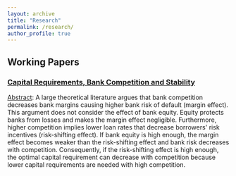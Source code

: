 ```yaml
---
layout: archive
title: "Research"
permalink: /research/
author_profile: true
---
```


## Working Papers

### [Capital Requirements, Bank Competition and Stability](https://drive.google.com/file/d/18ajQdfohcBFdpHF3FUoBXjrZ6wo0z8SI/view?usp=sharing)
<ins>Abstract</ins>:   A large theoretical literature argues that bank competition decreases bank margins causing higher bank risk of default (margin effect). This argument does not consider the effect of bank equity. Equity protects banks from losses and makes the margin effect negligible. Furthermore, higher competition implies lower loan rates that decrease borrowers' risk incentives (risk-shifting effect). If bank equity is high enough, the margin effect becomes weaker than the risk-shifting effect and bank risk decreases with competition. Consequently, if the risk-shifting effect is high enough, the optimal capital requirement can decrease with competition because lower capital requirements are needed with high competition.
